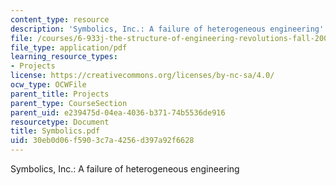 ```yaml
---
content_type: resource
description: 'Symbolics, Inc.: A failure of heterogeneous engineering'
file: /courses/6-933j-the-structure-of-engineering-revolutions-fall-2001/30eb0d06f5903c7a4256d397a92f6628_Symbolics.pdf
file_type: application/pdf
learning_resource_types:
- Projects
license: https://creativecommons.org/licenses/by-nc-sa/4.0/
ocw_type: OCWFile
parent_title: Projects
parent_type: CourseSection
parent_uid: e239475d-04ea-4036-b371-74b5536de916
resourcetype: Document
title: Symbolics.pdf
uid: 30eb0d06-f590-3c7a-4256-d397a92f6628
---
```

Symbolics, Inc.: A failure of heterogeneous engineering